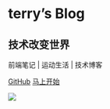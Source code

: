 # terry’s Blog
## 技术改变世界
前端笔记 | 运动生活 | 技术博客



[<i class="iconfont icon-github"></i> GitHub](https://github.com/gh97terry/blog)
[马上开始 <i class="iconfont icon-down"></i>](#main)

<!-- background image -->
![](https://www.sunniejs.cn/static/wx/bg.jpg)
